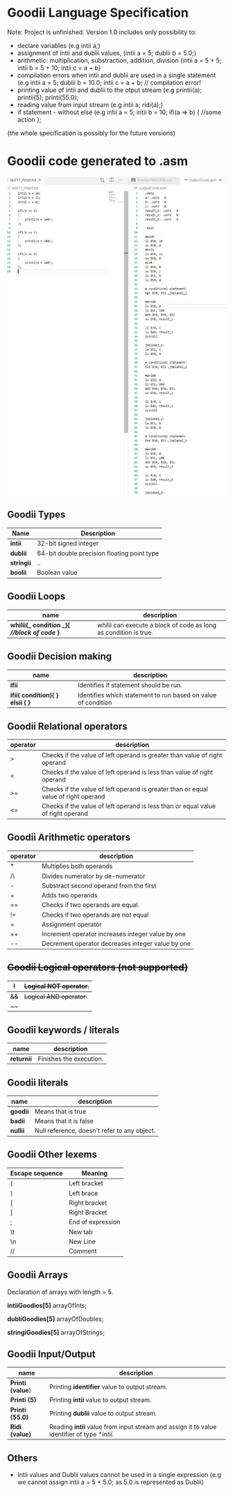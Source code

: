 # Goodii Language Specification

Note: Project is unfinished. Version 1.0 includes only possibility to:
* declare variables (e.g intii a;)
* assignment of intii and dublii values, (intii a = 5; dublii b = 5.0;)
* arithmetic: multiplication, substraction, addition, division (intii a = 5 + 5; intii b = 5 + 10; intii c = a + b)
* compilation errors when intii and dublii are used in a single statement (e.g intii a = 5; dublii b = 10.0; intii c = a + b; // compilation error!
* printing value of intii and dublii to the otput stream (e.g printii(a); printii(5); printi(55.0);
* reading value from input stream (e.g intii a; ridi(a);)
* if statement - without else (e.g intii a = 5; intii b = 10; ifi(a => b) { //some action };

(the whole specification is possibly for the future versions)



# Goodii code generated to .asm

 ![generated_example](./an_example_generated_code.jpg)

## **Goodii Types**

| Name | Description |
| --- | --- |
| **intii** | 32-bit signed integer |
| **dublii** | 64-bit double precision floating point type |
| **stringii** | .. |
| **boolii** | Boolean value |

## **Goodii Loops**

| name | description |
| --- | --- |
| **whilii(_ condition _){ _//block of code_ }** | whilii can execute a block of code as long as condition is true. |



## **Goodii Decision making**

| name | description |
| --- | --- |
| **ifii** | Identifies if statement should be run. |
| **ifii( __condition__){ ****}**** elsii ****{**** }** | Identifies which statement to run based on value of condition |

## **Goodii Relational operators**

| operator | description |
| --- | --- |
| > | Checks if the value of left operand is greater than value of right operand |
| < | Checks if the value of left operand is less than value of right operand |
| >= | Checks if the value of left operand is greater than or equal value of right operand |
| <= | Checks if the value of left operand is less than or equal value of right operand |

## **Goodii Arithmetic operators**

| operator | description |
| --- | --- |
| * | Multiplies both operands |
| /\ | Divides numerator by de-numerator |
| - | Substract second operand from the first |
| + | Adds two operands |
| == | Checks if two operands are equal. |
| != | Checks if two operands are not equal |
| = | Assignment operator |
| ++ | Increment operator increases integer value by one |
| -- | Decrement operator decreases integer value by one |

## ~~**Goodii Logical operators (not supported)**~~

| ~~!~~ | ~~Logical NOT operator.~~ |
| --- | --- |
| ~~&amp;&amp;~~ | ~~Logical AND operator.~~ |
| ~~||~~ | ~~Logical OR operator.~~ |

##

## **Goodii keywords / literals**
| name | description |
| --- | --- |
| **returnii** | Finishes the execution. |

## **Goodii literals**

| name | description |
| --- | --- |
| **goodii** | Means that is true |
| **badii** | Means that it is false |
| **nullii** | Null reference, doesn&#39;t refer to any object. |

## **Goodii Other lexems**

| **Escape sequence** | **Meaning** |
| --- | --- |
| ( | Left bracket |
| ) | Left brace |
| [ | Right bracket |
| ] | Right Bracket |
| ; | End of expression |
| \t | New tab |
| \n | New Line |
| // | Comment |

## **Goodii Arrays**

Declaration of arrays with length = 5.

**intiiGoodies[5]** arrayOfInts;

**dubliGoodies[5]** arrayOfDoubles;

**stringiGoodies[5]** arrayOfStrings;



## Goodii Input/Output
| name | description |
| --- | --- |
| **Printi (value**) | Printing **identifier** value to output stream. |
| **Printi (5)** | Printing **intii** value to output stream. |
| **Printi (55.0)** | Printing **dublii** value to output stream. |
| **Ridi (value)** | Reading **intii** value from input stream and assign it to value identifier of type **intii*. |


## Others

* Intii values and Dublii values cannot be used in a single expression (e.g we cannot assign intii a = 5 + 5.0; as 5.0 is represented as Dublii)

